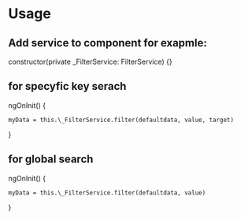 # Usage

## Add service to component for exapmle:

constructor(private \_FilterService: FilterService) {}

## for specyfic key serach

ngOnInit() {

    myData = this.\_FilterService.filter(defaultdata, value, target)

}

## for global search

ngOnInit() {

    myData = this.\_FilterService.filter(defaultdata, value)

}
